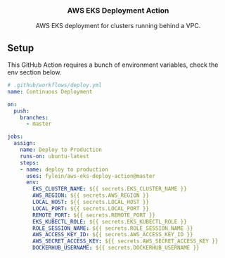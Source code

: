 <h3 align="center">AWS EKS Deployment Action</h3>
<p align="center">AWS EKS deployment for clusters running behind a VPC.<p>


## Setup

This GitHub Action requires a bunch of environment variables, check the env section below.
  
```yaml
# .github/workflows/deploy.yml 
name: Continuous Deployment

on:
  push:
    branches:
      - master

jobs:
  assign:
    name: Deploy to Production
    runs-on: ubuntu-latest
    steps:
    - name: deploy to production
      uses: fylein/aws-eks-deploy-action@master
      env:
        EKS_CLUSTER_NAME: ${{ secrets.EKS_CLUSTER_NAME }}
        AWS_REGION: ${{ secrets.AWS_REGION }}
        LOCAL_HOST: ${{ secrets.LOCAL_HOST }}
        LOCAL_PORT: ${{ secrets.LOCAL_PORT }}
        REMOTE_PORT: ${{ secrets.REMOTE_PORT }}
        EKS_KUBECTL_ROLE: ${{ secrets.EKS_KUBECTL_ROLE }}
        ROLE_SESSION_NAME: ${{ secrets.ROLE_SESSION_NAME }}
        AWS_ACCESS_KEY_ID: ${{ secrets.AWS_ACCESS_KEY_ID }}
        AWS_SECRET_ACCESS_KEY: ${{ secrets.AWS_SECRET_ACCESS_KEY }}
        DOCKERHUB_USERNAME: ${{ secrets.DOCKERHUB_USERNAME }}

```
